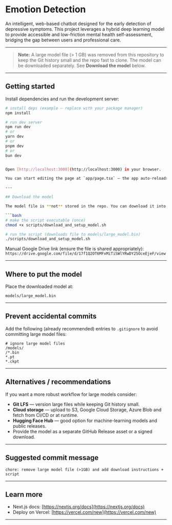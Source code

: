 # Emotion Detection

An intelligent, web-based chatbot designed for the early detection of depressive symptoms. This project leverages a hybrid deep learning model to provide accessible and low-friction mental health self-assessment, bridging the gap between users and professional care.

---

<!-- MODEL-DOWNLOAD-NOTE -->
> **Note:** A large model file (> 1 GB) was removed from this repository to keep the Git history small and the repo fast to clone.
> The model can be downloaded separately. See **Download the model** below.

---

## Getting started

Install dependencies and run the development server:

```bash
# install deps (example — replace with your package manager)
npm install

# run dev server
npm run dev
# or
yarn dev
# or
pnpm dev
# or
bun dev


Open [http://localhost:3000](http://localhost:3000) in your browser.

You can start editing the page at `app/page.tsx` — the app auto-reloads.

---

## Download the model

The model file is **not** stored in the repo. You can download it into `models/` using the included script:

```bash
# make the script executable (once)
chmod +x scripts/download_and_setup_model.sh

# run the script (downloads file to models/large_model.bin)
./scripts/download_and_setup_model.sh
```

Manual Google Drive link (ensure the file is shared appropriately):
`https://drive.google.com/file/d/17f1Q2OT6MFxMiTiSWlYRwDY25OceEjeF/view`

---

## Where to put the model

Place the downloaded model at:

```
models/large_model.bin
```

---

## Prevent accidental commits

Add the following (already recommended) entries to `.gitignore` to avoid committing large model files:

```
# ignore large model files
/models/
/*.bin
*.pt
*.ckpt
```

---

## Alternatives / recommendations

If you want a more robust workflow for large models consider:

* **Git LFS** — version large files while keeping Git history small.
* **Cloud storage** — upload to S3, Google Cloud Storage, Azure Blob and fetch from CI/CD or at runtime.
* **Hugging Face Hub** — good option for machine-learning models and public releases.
* Provide the model as a separate GitHub Release asset or a signed download.

---

## Suggested commit message

```
chore: remove large model file (>1GB) and add download instructions + script
```

---

## Learn more

* Next.js docs: [https://nextjs.org/docs](https://nextjs.org/docs)
* Deploy on Vercel: [https://vercel.com/new](https://vercel.com/new)

---
